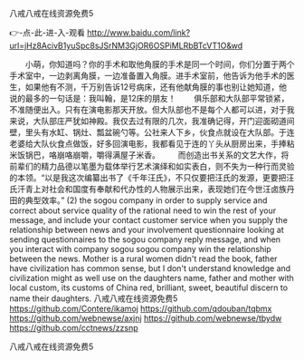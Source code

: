 
八戒八戒在线资源免费5




👉-点-此-进-入-观看  http://www.baidu.com/link?url=jHz8AcivB1yuSpc8sJSrNM3GjOR6OSPiMLRbBTcVT1O&wd




　　小萌，你知道吗？你的手术和取他角膜的手术是同一个时间，你们分置于两个手术室中，一边剥离角膜，一边准备置入角膜。进手术室前，他告诉为他手术的医生，如果他有不测，千万别告诉12号病床，还有他献角膜的事也别让她知道，他说的最多的一句话是：我叫翰，是12床的朋友！
　　俱乐部和大队部平常锁紧，不准随便出入。只有在演电影那天开放。但大队部也不是每个人都可以进，对于我来说，大队部庄严犹如神殿。我仅去过有限的几次，我准确记得，开门迎面砌道间壁，里头有水缸、锅灶、瓢盆碗勺等。公社来人下乡，伙食点就设在大队部。于连老婆给大队伙食点做饭，好多回演电影，我都看见于连的丫头从厨房出来，手捧粘米饭锅巴，咯崩咯崩嚼，嚼得满屋子米香。
　　而创造出书关系的文艺大作，将前辈们的精力品德以笔墨为载体举行艺术演绎和如实表白，则不失为一种行而灵验的本领。“以是我这次编纂出书了《千年汪氏》，不只仅要把汪氏的发源，更要把汪氏汗青上对社会和国度有奉献和代办性的人物展示出来，表现她们在今世汪卤族丹田的典型效率。”
(2) the sogou company in order to supply service and correct about service quality of the rational need to win the rest of your message, and include your contact customer service when you supply the relationship between news and your involvement questionnaire looking at sending questionnaires to the sogou company reply message, and when you interact with company sogou sogou company win the relationship between the news.
Mother is a rural women didn't read the book, father have civilization has common sense, but I don't understand knowledge and civilization might as well use on the daughters name, father and mother with local custom, its customs of China red, brilliant, sweet, beautiful discern to name their daughters.
八戒八戒在线资源免费5 https://github.com/Contere/ikamoj
https://github.com/qdouban/tqbmx
https://github.com/webnewse/axjnj
https://github.com/webnewse/tbydw
https://github.com/cctnews/zzsnp





八戒八戒在线资源免费5
